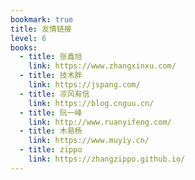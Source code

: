 ```yaml
---
bookmark: true
title: 友情链接
level: 6
books:
  - title: 张鑫旭
    link: https://www.zhangxinxu.com/
  - title: 技术胖
    link: https://jspang.com/
  - title: 凉风有信
    link: https://blog.cnguu.cn/
  - title: 阮一峰
    link: http://www.ruanyifeng.com/
  - title: 木易杨
    link: https://www.muyiy.cn/
  - title: zippo
    link: https://zhangzippo.github.io/
---
```

